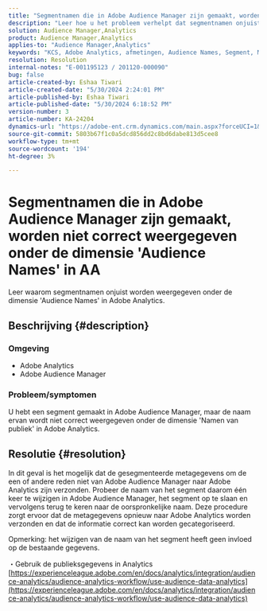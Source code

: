 ```yaml
---
title: "Segmentnamen die in Adobe Audience Manager zijn gemaakt, worden niet correct weergegeven onder de dimensie 'Audience Names' in AA"
description: "Leer hoe u het probleem verhelpt dat segmentnamen onjuist worden weergegeven onder de dimensie 'Namen publiek' in Adobe Analytics."
solution: Audience Manager,Analytics
product: Audience Manager,Analytics
applies-to: "Audience Manager,Analytics"
keywords: "KCS, Adobe Analytics, afmetingen, Audience Names, Segment, Metadata, Audience Data"
resolution: Resolution
internal-notes: "E-001195123 / 201120-000090"
bug: false
article-created-by: Eshaa Tiwari
article-created-date: "5/30/2024 2:24:01 PM"
article-published-by: Eshaa Tiwari
article-published-date: "5/30/2024 6:18:52 PM"
version-number: 3
article-number: KA-24204
dynamics-url: "https://adobe-ent.crm.dynamics.com/main.aspx?forceUCI=1&pagetype=entityrecord&etn=knowledgearticle&id=74d3893d-901e-ef11-840a-002248092444"
source-git-commit: 5803b67f1c0a5dcd856dd2c8bd6dabe813d5cee8
workflow-type: tm+mt
source-wordcount: '194'
ht-degree: 3%

---
```


# Segmentnamen die in Adobe Audience Manager zijn gemaakt, worden niet correct weergegeven onder de dimensie &#39;Audience Names&#39; in AA


Leer waarom segmentnamen onjuist worden weergegeven onder de dimensie &#39;Audience Names&#39; in Adobe Analytics.

## Beschrijving {#description}


### Omgeving

- Adobe Analytics
- Adobe Audience Manager


### Probleem/symptomen

U hebt een segment gemaakt in Adobe Audience Manager, maar de naam ervan wordt niet correct weergegeven onder de dimensie &#39;Namen van publiek&#39; in Adobe Analytics.


## Resolutie {#resolution}


In dit geval is het mogelijk dat de gesegmenteerde metagegevens om de een of andere reden niet van Adobe Audience Manager naar Adobe Analytics zijn verzonden. Probeer de naam van het segment daarom één keer te wijzigen in Adobe Audience Manager, het segment op te slaan en vervolgens terug te keren naar de oorspronkelijke naam. Deze procedure zorgt ervoor dat de metagegevens opnieuw naar Adobe Analytics worden verzonden en dat de informatie correct kan worden gecategoriseerd.

Opmerking: het wijzigen van de naam van het segment heeft geen invloed op de bestaande gegevens.

・Gebruik de publieksgegevens in Analytics
[https://experienceleague.adobe.com/en/docs/analytics/integration/audience-analytics/audience-analytics-workflow/use-audience-data-analytics](https://experienceleague.adobe.com/en/docs/analytics/integration/audience-analytics/audience-analytics-workflow/use-audience-data-analytics)
